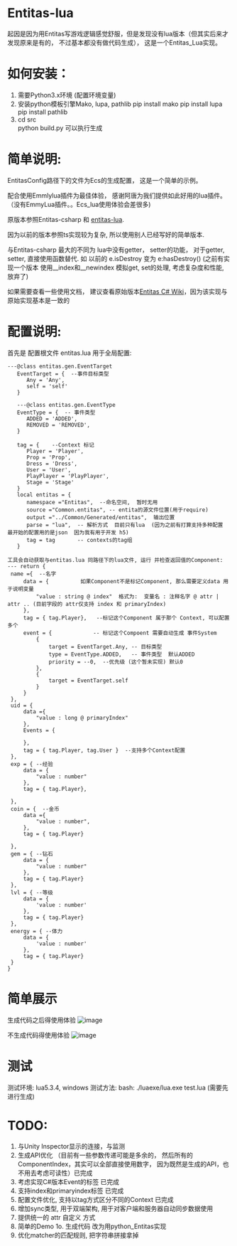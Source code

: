 # Entitas-lua
起因是因为用Entitas写游戏逻辑感觉舒服，但是发现没有lua版本（但其实后来才发现原来是有的， 不过基本都没有做代码生成）， 这是一个Entitas_Lua实现。


# 如何安装：
1. 需要Python3.x环境   (配置环境变量)
2. 安装python模板引擎Mako, lupa, pathlib
   pip install mako
   pip install lupa
   pip install pathlib
3. cd src    
   python build.py 可以执行生成




# 简单说明:
EntitasConfig路径下的文件为Ecs的生成配置，  这是一个简单的示例。

配合使用Emmlylua插件为最佳体验， 感谢阿唐为我们提供如此好用的lua插件。（没有EmmyLua插件。。Ecs_lua使用体验会差很多)

原版本参照Entitas-csharp 和 [entitas-lua](https://github.com/sniper00/entitas-lua). 

因为以前的版本参照ts实现较为复杂, 所以使用别人已经写好的简单版本.

与Entitas-csharp 最大的不同为 lua中没有getter， setter的功能， 对于getter, setter,  直接使用函数替代. 
如 以前的 e.isDestroy 变为 e:hasDestroy() (之前有实现一个版本 使用__index和__newindex 模拟get, set的处理, 考虑复杂度和性能, 放弃了)

如果需要查看一些使用文档， 建议查看原始版本[Entitas C# Wiki](https://github.com/sschmid/Entitas-CSharp/wiki)，因为该实现与原始实现基本是一致的


# 配置说明:  
   首先是 配置根文件  entitas.lua  用于全局配置:
   ```
   ---@class entitas.gen.EventTarget
      EventTarget = {  --事件目标类型
         Any = 'Any',
         self = 'self'
      }

      ---@class entitas.gen.EventType
      EventType = {  -- 事件类型
         ADDED = 'ADDED',
         REMOVED = 'REMOVED',
      }

      tag = {    --Context 标记
         Player = 'Player',
         Prop = 'Prop',
         Dress = 'Dress',
         User = 'User',
         PlayPlayer = 'PlayPlayer',
         Stage = 'Stage'
      }
      local entitas = {
         namespace ="Entitas",  --命名空间,  暂时无用
         source ="Common.entitas", -- entita的源文件位置(用于require)
         output ="../Common/Generated/entitas",  输出位置
         parse = "lua",  -- 解析方式  目前只有lua  (因为之前有打算支持多种配置  最开始的配置用的是json  因为我有用于开发 h5)
         tag = tag       -- contexts的tag组
      }

  工具会自动获取与entitas.lua 同路径下的lua文件, 运行 并检查返回值的Component:
 --- return {
    name ={  --名字
        data = {          如果Component不是标记Component, 那么需要定义data 用于说明变量
            "value : string @ index"  格式为:  变量名 : 注释名字 @ attr | attr .. (目前字段的 attr仅支持 index 和 primaryIndex)
        },
        tag = { tag.Player},   --标记这个Component 属于那个 Context, 可以配置多个
        event = {             -- 标记这个Compoent 需要自动生成 事件System
            {
                target = EventTarget.Any, -- 目标类型
                type = EventType.ADDED,   -- 事件类型  默认ADDED
                priority = --0,  --优先级 (这个暂未实现) 默认0
            },
            {
                target = EventTarget.self
            }
        }
    },
    uid = {
		data ={
			"value : long @ primaryIndex"
		},
        Events = {

        },
        tag = { tag.Player, tag.User }  --支持多个Context配置
    },
    exp = { --经验
        data = {
            "value : number"
        },
        tag = { tag.Player},

    },
    coin = {  --金币
        data ={
            "value : number",
        },
        tag = { tag.Player}

    },
    gem = { --钻石
        data = {
            "value : number"
        },
        tag = { tag.Player}
    },
    lvl = { --等级
        data = {
            'value : number'
        },
        tag = { tag.Player}
    },
    energy = { --体力
        data = {
            'value : number'
        },
        tag = { tag.Player}
    }
}
```


# 简单展示
生成代码之后得使用体验
![image](https://github.com/UpUpLiu/Entitas-lua/blob/master/document/tips.gif)

不生成代码得使用体验
![image](https://github.com/UpUpLiu/Entitas-lua/blob/master/document/noTips.gif)



# 测试
测试环境: lua5.3.4, windows
测试方法: bash: ./luaexe/lua.exe test.lua (需要先进行生成)

# TODO:
1. 与Unity Inspector显示的连接，与监测
2. 生成API优化 （目前有一些参数传递可能是多余的， 然后所有的ComponentIndex，其实可以全部直接使用数字， 因为既然是生成的API，也不用去考虑可读性）已完成
3. 考虑实现C#版本Event的标签   已完成
4. 支持index和primaryindex标签 已完成
6. 配置文件优化, 支持以tag方式区分不同的Context 已完成
7. 增加sync类型,  用于双端架构, 用于对客户端和服务器自动同步数据使用
8. 提供统一的 attr 自定义 方式
9. 简单的Demo
1o. 生成代码 改为用python_Entitas实现
11. 优化matcher的匹配规则, 把字符串拼接拿掉
